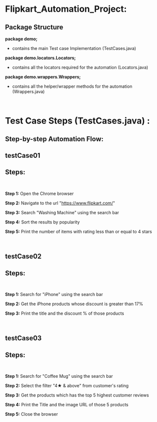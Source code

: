 # Flipkart_Automation_Project:


## Package Structure 

**package demo;** 
- contains the main Test case Implementation (TestCases.java)
 
**package demo.locators.Locators;**
- contains all the locators required for the automation (Locators.java)
  
**package demo.wrappers.Wrappers;**
- contains all the helper/wrapper methods for the automation (Wrappers.java)

<br>


# Test Case Steps (TestCases.java) :
## Step-by-step Automation Flow: 


## testCase01

## Steps:
<br>

**Step 1:** Open the Chrome browser

**Step 2:** Navigate to the url "https://www.flipkart.com/"

**Step 3:** Search "Washing Machine" using the search bar

**Step 4:** Sort the results by popularity 

**Step 5:** Print the number of items with rating less than or equal to 4 stars

<br>

## testCase02

## Steps:
<br>

**Step 1:** Search for "iPhone" using the search bar

**Step 2:** Get the iPhone products whose discount is greater than 17%

**Step 3:** Print the title and  the discount % of those products

<br>

## testCase03

## Steps:
<br>

**Step 1:** Search for "Coffee Mug" using the search bar

**Step 2:** Select the filter "4★ & above" from customer's rating 

**Step 3:** Get the products which has the top 5 highest customer reviews  

**Step 4:** Print the Title and the image URL of those 5 products

**Step 5:** Close the browser






